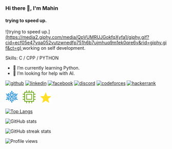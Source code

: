 ### Hi there 👋, I'm Mahin
#### trying to speed up.
![trying to speed up.][(https://media2.giphy.com/media/QpVUMRUJGokfqXyfa1/giphy.gif?cid=ecf05e47yqa052vutzwnedfp751h6b7ujmhuq9m1ek0qre6v&rid=giphy.gif&ct=g)
](https://scontent.fdac7-1.fna.fbcdn.net/v/t39.30808-6/310066604_1862032294143167_9170679974280697515_n.jpg?stp=dst-jpg_s960x960&_nc_cat=107&ccb=1-7&_nc_sid=e3f864&_nc_eui2=AeGXvlVQ-AZpUuwDXnuRt30ctDUCxhfSiV60NQLGF9KJXig9PMhhKYih48_hY3FAlI8K_ilV_yhp155j-w4gNQWm&_nc_ohc=LpJ5opArJrQAX_LKGC8&_nc_ht=scontent.fdac7-1.fna&oh=00_AfBJReIHBzCJj-bSIkV1AtzGxJPfx-L5Hgojx9TFrgpydQ&oe=63B2AEEE)
working on self development.

Skills: C / CPP / PYTHON

- 🌱 I’m currently learning Python. 
- 🤔 I’m looking for help with AI. 


[<img src='https://cdn.jsdelivr.net/npm/simple-icons@3.0.1/icons/github.svg' alt='github' height='40'>](https://github.com/TorteyPoka)  [<img src='https://cdn.jsdelivr.net/npm/simple-icons@3.0.1/icons/linkedin.svg' alt='linkedin' height='40'>](https://www.linkedin.com/in/https://www.linkedin.com/in/sakhawat-hossain-a50596259//)  [<img src='https://cdn.jsdelivr.net/npm/simple-icons@3.0.1/icons/facebook.svg' alt='facebook' height='40'>](https://www.facebook.com/https://www.facebook.com/mahin.nugg/)  [<img src='https://cdn.jsdelivr.net/npm/simple-icons@3.0.1/icons/discord.svg' alt='discord' height='40'>](https://discord.com/channels/912580159759089674/912599334275653674)  [<img src='https://cdn.jsdelivr.net/npm/simple-icons@3.0.1/icons/codeforces.svg' alt='codeforces' height='40'>](https://codeforces.com/profile/TorteyPoka)  [<img src='https://cdn.jsdelivr.net/npm/simple-icons@3.0.1/icons/hackerrank.svg' alt='hackerrank' height='40'>](https://www.hackerrank.com/saintmahin?hr_r=1)  

<a href='https://archiveprogram.github.com/'><img src='https://raw.githubusercontent.com/acervenky/animated-github-badges/master/assets/acbadge.gif' width='40' height='40'></a> <a href='https://docs.github.com/en/developers'><img src='https://raw.githubusercontent.com/acervenky/animated-github-badges/master/assets/devbadge.gif' width='40' height='40'></a> <a href='https://stars.github.com/'><img src='https://raw.githubusercontent.com/acervenky/animated-github-badges/master/assets/starbadge.gif' width='35' height='35'></a> 

[![Top Langs](https://github-readme-stats.vercel.app/api/top-langs/?username=TorteyPoka)](https://github.com/anuraghazra/github-readme-stats)

![GitHub stats](https://github-readme-stats.vercel.app/api?username=TorteyPoka&show_icons=true)  

![GitHub streak stats](https://streak-stats.demolab.com/?user=TorteyPoka)  

![Profile views](https://gpvc.arturio.dev/TorteyPoka)  
